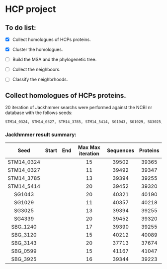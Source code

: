HCP project
==============

## To do list:  
- [x] Collect homologues of HCPs proteins.  
- [x] Cluster the homologues.  
- [ ] Build the MSA and the phylogenetic tree.  
- [ ] Collect the neighboors.  
- [ ] Classify the neighbrhoods.  


##  Collect homologues of HCPs proteins.
20 iteration of  Jackhmmer searchs were performed against the NCBI nr database  with the follows seeds:  

```Bash
STM14_0324, STM14_0327, STM14_3785, STM14_5414, SG1043, SG1029, SG3025, SG4339, SBG_1240, SBG_3120, SBG_3143, SBG_0599, SBG_3925.  
```

### Jackhmmer result summary: 

|    Seed    | Start | End | Max  Max iteration | Sequences | Proteins |
|:----------:|:-----:|:---:|:------------------:|:---------:|:--------:|
| STM14_0324 |       |     |         15         |   39502   |  39365   |
| STM14_0327 |       |     |         11         |   39492   |  39347   |
| STM14_3785 |       |     |         13         |   39394   |  39255   |
| STM14_5414 |       |     |         20         |   39452   |  39320   |
|   SG1043   |       |     |         20         |   40321   |  40190   |
|   SG1029   |       |     |         11         |   40357   |  40218   |
|   SG3025   |       |     |         13         |   39394   |  39255   |
|   SG4339   |       |     |         20         |   39452   |  39320   |
|  SBG_1240  |       |     |         17         |   39390   |  39255   |
|  SBG_3120  |       |     |         15         |   40212   |  40089   |
|  SBG_3143  |       |     |         20         |   37713   |  37674   |
|  SBG_0599  |       |     |         15         |   41167   |  41047   |
|  SBG_3925  |       |     |         16         |   39344   |  39223   |


